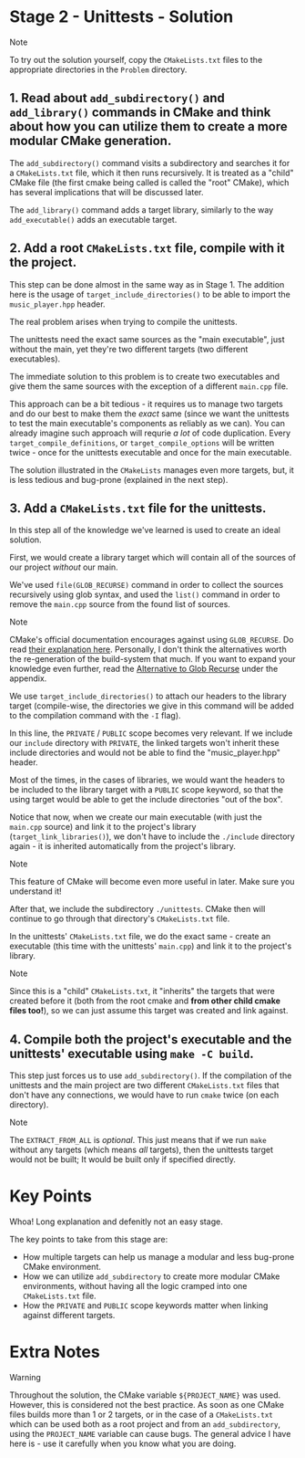 # Stage 2 - Unittests - Solution

> [!NOTE]
> To try out the solution yourself, copy the `CMakeLists.txt` files to the appropriate directories in the `Problem` directory.

## 1. Read about `add_subdirectory()` and `add_library()` commands in CMake and think about how you can utilize them to create a more modular CMake generation.

The `add_subdirectory()` command visits a subdirectory and searches it for a `CMakeLists.txt` file, which it then runs recursively. It is treated as a "child" CMake file (the first cmake being called is called the "root" CMake), which has several implications that will be discussed later.

The `add_library()` command adds a target library, similarly to the way `add_executable()` adds an executable target.

## 2. Add a root `CMakeLists.txt` file, compile with it the project.

This step can be done almost in the same way as in Stage 1. The addition here is the usage of `target_include_directories()` to be able to import the `music_player.hpp` header.

The real problem arises when trying to compile the unittests.

The unittests need the exact same sources as the "main executable", just without the main, yet they're two different targets (two different executables).

The immediate solution to this problem is to create two executables and give them the same sources with the exception of a different `main.cpp` file.

This approach can be a bit tedious - it requires us to manage two targets and do our best to make them the *exact* same (since we want the unittests to test the main executable's components as reliably as we can). You can already imagine such approach will requrie *a lot* of code duplication. Every `target_compile_definitions`, or `target_compile_options` will be written twice - once for the unittests executable and once for the main executable.

The solution illustrated in the `CMakeLists` manages even more targets, but, it is less tedious and bug-prone (explained in the next step).


## 3. Add a `CMakeLists.txt` file for the unittests.

In this step all of the knowledge we've learned is used to create an ideal solution.

First, we would create a library target which will contain all of the sources of our project *without* our main.

We've used `file(GLOB_RECURSE)` command in order to collect the sources recursively using glob syntax, and used the `list()` command in order to remove the `main.cpp` source from the found list of sources.

> [!NOTE]
> CMake's official documentation encourages against using `GLOB_RECURSE`. Do read [their explanation here](https://cmake.org/cmake/help/latest/command/file.html#filesystem). Personally, I don't think the alternatives worth the re-generation of the build-system that much. If you want to expand your knowledge even further, read the [Alternative to Glob Recurse](../../Appendix/Alternative%20to%20Glob%20Recurse.md) under the appendix.

We use `target_include_directories()` to attach our headers to the library target (compile-wise, the directories we give in this command will be added to the compilation command with the `-I` flag).

In this line, the `PRIVATE` / `PUBLIC` scope becomes very relevant. If we include our `include` directory with `PRIVATE`, the linked targets won't inherit these include directories and would not be able to find the "music_player.hpp" header.

Most of the times, in the cases of libraries, we would want the headers to be included to the library target with a `PUBLIC` scope keyword, so that the using target would be able to get the include directories "out of the box".

Notice that now, when we create our main executable (with just the `main.cpp` source) and link it to the project's library (`target_link_libraries()`), we don't have to include the `./include` directory again - it is inherited automatically from the project's library.

> [!NOTE]
> This feature of CMake will become even more useful in later. Make sure you understand it!

After that, we include the subdirectory `./unittests`. CMake then will continue to go through that directory's `CMakeLists.txt` file.

In the unittests' `CMakeLists.txt` file, we do the exact same - create an executable (this time with the unittests' `main.cpp`) and link it to the project's library.

> [!NOTE]
> Since this is a "child" `CMakeLists.txt`, it "inherits" the targets that were created before it (both from the root cmake and **from other child cmake files too!**), so we can just assume this target was created and link against.

## 4. Compile both the project's executable and the unittests' executable using `make -C build`.

This step just forces us to use `add_subdirectory()`. If the compilation of the unittests and the main project are two different `CMakeLists.txt` files that don't have any connections, we would have to run `cmake` twice (on each directory).

> [!NOTE]
> The `EXTRACT_FROM_ALL` is *optional*. This just means that if we run `make` without any targets (which means *all* targets), then the unittests target would not be built; It would be built only if specified directly.

# Key Points

Whoa! Long explanation and defenitly not an easy stage.

The key points to take from this stage are:

- How multiple targets can help us manage a modular and less bug-prone CMake environment.
- How we can utilize `add_subdirectory` to create more modular CMake environments, without having all the logic cramped into one `CMakeLists.txt` file.
- How the `PRIVATE` and `PUBLIC` scope keywords matter when linking against different targets.


# Extra Notes

> [!WARNING]
> Throughout the solution, the CMake variable `${PROJECT_NAME}` was used. However, this is considered not the best practice. As soon as one CMake files builds more than 1 or 2 targets, or in the case of a `CMakeLists.txt` which can be used both as a root project and from an `add_subdirectory`, using the `PROJECT_NAME` variable can cause bugs.
> The general advice I have here is - use it carefully when you know what you are doing.
